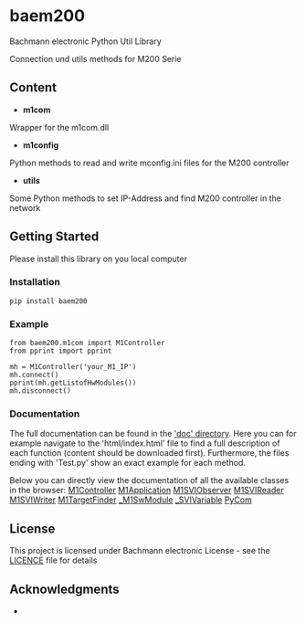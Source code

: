 # baem200

Bachmann electronic Python Util Library

Connection und utils methods for M200 Serie

## Content

* **m1com**

Wrapper for the m1com.dll

* **m1config**

Python methods to read and write mconfig.ini files for the M200 controller

* **utils**

Some Python methods to set IP-Address and find M200 controller in the network

## Getting Started

Please install this library on you local computer

### Installation

```
pip install baem200
```

### Example

```
from baem200.m1com import M1Controller
from pprint import pprint

mh = M1Controller('your_M1_IP')
mh.connect()
pprint(mh.getListofHwModules())
mh.disconnect()
```

### Documentation
The full documentation can be found in the ['doc' directory](https://github.com/bachmann-m200/baem200/tree/master/doc). Here you can for example navigate to the 'html/index.html' file to find a full description of each function (content should be downloaded first). Furthermore, the files ending with 'Test.py' show an exact example for each method. 

Below you can directly view the documentation of all the available classes in the browser:
[M1Controller](http://htmlpreview.github.io/?https://github.com/bachmann-m200/baem200/blob/master/doc/html/classbaem200_1_1baem200_1_1m1com_1_1_m1_controller.html)
[M1Application](http://htmlpreview.github.io/?https://github.com/bachmann-m200/baem200/blob/master/doc/html/classbaem200_1_1baem200_1_1m1com_1_1_m1_application.html)
[M1SVIObserver](http://htmlpreview.github.io/?https://github.com/bachmann-m200/baem200/blob/master/doc/html/classbaem200_1_1baem200_1_1m1com_1_1_m1_s_v_i_observer.html)
[M1SVIReader](http://htmlpreview.github.io/?https://github.com/bachmann-m200/baem200/blob/master/doc/html/classbaem200_1_1baem200_1_1m1com_1_1_m1_s_v_i_reader.html)
[M1SVIWriter](http://htmlpreview.github.io/?https://github.com/bachmann-m200/baem200/blob/master/doc/html/classbaem200_1_1baem200_1_1m1com_1_1_m1_s_v_i_writer.html)
[M1TargetFinder](http://htmlpreview.github.io/?https://github.com/bachmann-m200/baem200/blob/master/doc/html/classbaem200_1_1baem200_1_1m1com_1_1_m1_target_finder.html)
[\_M1SwModule](http://htmlpreview.github.io/?https://github.com/bachmann-m200/baem200/blob/master/doc/html/classbaem200_1_1baem200_1_1m1com_1_1___m1_sw_module.html)
[\_SVIVariable](http://htmlpreview.github.io/?https://github.com/bachmann-m200/baem200/blob/master/doc/html/classbaem200_1_1baem200_1_1m1com_1_1___s_v_i_variable.html)
[PyCom](http://htmlpreview.github.io/?classbaem200_1_1baem200_1_1m1com_1_1_py_com.html)


## License

This project is licensed under Bachmann electronic License - see the [LICENCE](LICENCE) file for details

## Acknowledgments

* 
